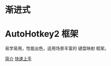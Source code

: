 # 渐进式
# AutoHotkey2 框架

易学易用，性能出色，适用场景丰富的 键盘映射 框架。

[简介](zh-cn/introduction)
[快速上手](zh-cn/quick-start-windows)
